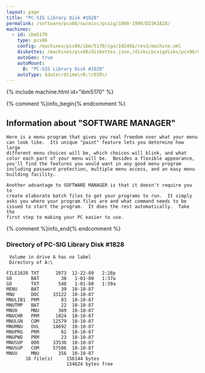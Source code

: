 ```yaml
---
layout: page
title: "PC-SIG Library Disk #1828"
permalink: /software/pcx86/sw/misc/pcsig/1000-1999/DISK1828/
machines:
  - id: ibm5170
    type: pcx86
    config: /machines/pcx86/ibm/5170/cga/1024kb/rev3/machine.xml
    diskettes: /machines/pcx86/diskettes.json,/disks/pcsigdisks/pcx86/diskettes.json
    autoGen: true
    autoMount:
      B: "PC-SIG Library Disk #1828"
    autoType: $date\r$time\rB:\rDIR\r
---
```


{% include machine.html id="ibm5170" %}

{% comment %}info_begin{% endcomment %}

## Information about "SOFTWARE MANAGER"

    Here is a menu program that gives you real freedom over what your menu
    can look like.  Its unique "paint" feature lets you determine how large
    different menu choices will be, which choices will blink, and what
    color each part of your menu will be.  Besides a flexible appearance,
    you'll find the features you would want in any good menu program
    including password protection, multiple menu access, and an easy menu
    building facility.
    
    Another advantage to SOFTWARE MANAGER is that it doesn't require you to
    create elaborate batch files to get your programs to run.  It simply
    asks you where your program files are and what command needs to be
    issued to start the program.  It does the rest automatically.  Take the
    first step to making your PC easier to use.
{% comment %}info_end{% endcomment %}


### Directory of PC-SIG Library Disk #1828

     Volume in drive A has no label
     Directory of A:\

    FILE1828 TXT      2073  12-22-89   2:28p
    GO       BAT        38   1-01-80   1:37a
    GO       TXT       540   1-01-80   1:39a
    MENU     BAT        39  10-10-87
    MNU      DOC     33122  10-10-87
    MNULIB1  PRM        83  10-10-87
    MNUTMP   BAT        22  10-10-87
    MNU0     MNU       369  10-10-87
    MNUCHR   PRM      1024  10-10-87
    MNULGN   COM     12579  10-10-87
    MNUMNU   OVL     14692  10-10-87
    MNUPRG   PRM        62  10-10-87
    MNUPWD   PRM        23  10-10-87
    MNUSUP   000     33536  10-10-87
    MNUSUP   COM     57586  10-10-87
    MNUU     MNU       356  10-10-87
           16 file(s)     156144 bytes
                          154624 bytes free
